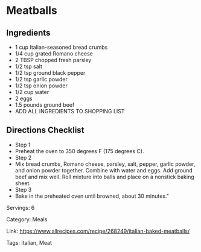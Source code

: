 # Meatballs

## Ingredients
- 1 cup Italian-seasoned bread crumbs
- 1/4 cup grated Romano cheese
- 2 TBSP chopped fresh parsley
- 1/2 tsp salt
- 1/2 tsp ground black pepper
- 1/2 tsp garlic powder
- 1/2 tsp onion powder
- 1/2 cup water
- 2 eggs
- 1.5 pounds ground beef
- ADD ALL INGREDIENTS TO SHOPPING LIST

## Directions Checklist
- Step 1
- Preheat the oven to 350 degrees F (175 degrees C).
- Step 2
- Mix bread crumbs, Romano cheese, parsley, salt, pepper, garlic powder, and onion powder together. Combine with water and eggs. Add ground beef and mix well. Roll mixture into balls and place on a nonstick baking sheet.
- Step 3
- Bake in the preheated oven until browned, about 30 minutes."

Servings: 6

Category: Meals

Link: https://www.allrecipes.com/recipe/268249/italian-baked-meatballs/

Tags: Italian, Meat
